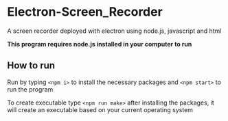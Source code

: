# Electron-Screen_Recorder
A screen recorder deployed with electron using node.js, javascript and html


**This program requires node.js installed in your computer to run**

## How to run
Run by typing `<npm i>` to install the necessary packages and `<npm start>` to run the program

To create executable type `<npm run make>` after installing the packages, it will create an executable based on your current operating system
